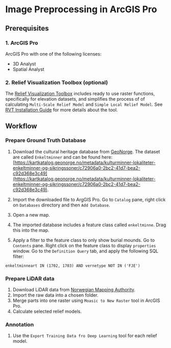 # Image Preprocessing in ArcGIS Pro

## Prerequisites
### 1. ArcGIS Pro
ArcGIS Pro with one of the following licenses:
- 3D Analyst
- Spatial Analyst

### 2. Relief Visualization Toolbox (optional)

  The [Relief Visualization Toolbox](https://rvt-py.readthedocs.io/en/latest/index.html) includes ready to use raster functions, specifically for elevation datasets, and simplifies the process of of calculating `Multi-Scale Relief Model` and `Simple Local Relief Model`. See [RVT Installation Guide](https://rvt-py.readthedocs.io/en/latest/install_arcgis.html#install-arcgis) for more details about the tool.

## Workflow
### Prepare Ground Truth Database
1. Download the cultural heritage database from [GeoNorge](https://geonorge.no). The dataset are called `Enkeltminner` and can be found here: [https://kartkatalog.geonorge.no/metadata/kulturminner-lokaliteter-enkeltminner-og-sikringssoner/c72906a0-2bc2-41d7-bea2-c92d368e3c49](https://kartkatalog.geonorge.no/metadata/kulturminner-lokaliteter-enkeltminner-og-sikringssoner/c72906a0-2bc2-41d7-bea2-c92d368e3c49).
2. Import the downloaded file to ArgGIS Pro. Go to `Catalog` pane, right click on `Databases` directory and then `Add Database`. 

3. Open a new map.
4. The imported database includes a feature class called `enkeltminne`. Drag this into the map. 
5. Apply a filter to the feature class to only show burial mounds. Go to `Contents` pane. Right click on the feature class to display `properties` window. Go to the `Definition Query` tab, and apply the following SQL filter:
```
enkeltminneart IN (1702, 1703) AND vernetype NOT IN ('FJE')
```

### Prepare LiDAR data

1. Download LiDAR data from [Norwegian Mapping Authority](https://hoydedata.no).
2. Import the raw data into a chosen folder.
3. Merge parts into one raster using `Moasic to New Raster` tool in ArcGIS Pro. 
4. Calculate selected relief models.


### Annotation
1. Use the `Export Training Data fro Deep Learning` tool for each relief model. 